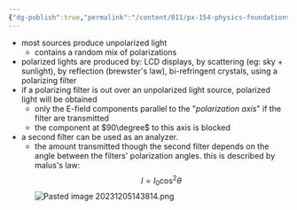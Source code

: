 ```yaml
---
{"dg-publish":true,"permalink":"/content/011/px-154-physics-foundations/px-154-i-light/px-154-i3-polarized-and-unpolarized-light/","noteIcon":"1","created":"2024-11-25T10:50:32.000+00:00","updated":"2024-11-26T19:52:51.011+00:00"}
---
```


- most sources produce unpolarized light
	- contains a random mix of polarizations
- polarized lights are produced by: LCD displays, by scattering (eg: sky + sunlight), by reflection (brewster's law), bi-refringent crystals, using a polarizing filter
- if a polarizing filter is out over an unpolarized light source, polarized light will be obtained
	- only the E-field components parallel to the "*polarization axis*" if the filter are transmitted
	- the component at $90\degree$ to this axis is blocked
- a second filter can be used as an analyzer.
	- the amount transmitted though the second filter depends on the angle between the filters' polarization angles. this is described by malus's law: 
	$$I = I_{0}\cos^{2}\theta$$
![Pasted image 20231205143814.png](/img/user/pics/Pasted%20image%2020231205143814.png)
